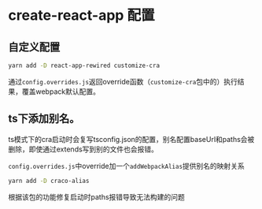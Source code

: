 # create-react-app 配置

## 自定义配置

```sh
yarn add -D react-app-rewired customize-cra
```

通过`config.overrides.js`返回override函数（`customize-cra`包中的）执行结果，覆盖webpack默认配置。

## ts下添加别名。

ts模式下的cra启动时会复写tsconfig.json的配置，别名配置baseUrl和paths会被删除，即使通过extends写到别的文件也会报错。

`config.overrides.js`中override加一个`addWebpackAlias`提供别名的映射关系

```sh
yarn add -D craco-alias
```

根据该包的功能修复启动时paths报错导致无法构建的问题


